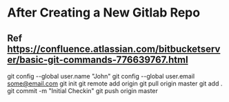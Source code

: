 
# After Creating a New Gitlab Repo
## Ref https://confluence.atlassian.com/bitbucketserver/basic-git-commands-776639767.html

git config --global user.name "John"
git config --global user.email some@email.com
git init
git remote add origin <repo url>
git pull origin master
git add .
git commit -m "Initial Checkin"
git push origin master


